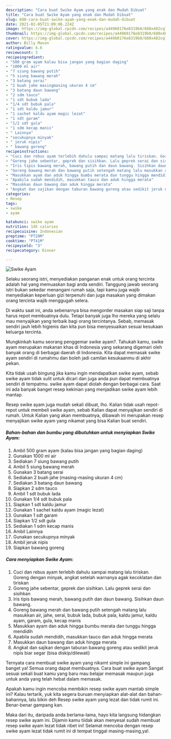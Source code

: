 ```yaml
---
description: "Cara buat Swike Ayam yang enak dan Mudah Dibuat"
title: "Cara buat Swike Ayam yang enak dan Mudah Dibuat"
slug: 688-cara-buat-swike-ayam-yang-enak-dan-mudah-dibuat
date: 2021-02-05T21:09:06.224Z
image: https://img-global.cpcdn.com/recipes/a44960176e8319b0/680x482cq70/swike-ayam-foto-resep-utama.jpg
thumbnail: https://img-global.cpcdn.com/recipes/a44960176e8319b0/680x482cq70/swike-ayam-foto-resep-utama.jpg
cover: https://img-global.cpcdn.com/recipes/a44960176e8319b0/680x482cq70/swike-ayam-foto-resep-utama.jpg
author: Billy Mason
ratingvalue: 4.6
reviewcount: 3
recipeingredient:
- "500 gram ayam kalau bisa jangan yang bagian daging"
- "1000 ml air"
- "7 siung bawang putih"
- "5 siung bawang merah"
- "3 batang serai"
- "2 buah jahe masingmasing ukuran 4 cm"
- "3 batang daun bawang"
- "2 sdm tauco"
- "1 sdt bubuk lada"
- "1/4 sdt bubuk pala"
- "1 sdt kaldu jamur"
- "1 sachet kaldu ayam magic lezat"
- "1 sdt garam"
- "1/2 sdt gula"
- "1 sdm kecap manis"
- " Lainnya"
- "secukupnya minyak"
- " jeruk nipis"
- " bawang goreng"
recipeinstructions:
- "Cuci dan rebus ayam terlebih dahulu sampai matang lalu tiriskan. Goreng dengan minyak, angkat setelah warnanya agak kecoklatan dan tiriskan"
- "Goreng jahe sebentar, geprek dan sisihkan. Lalu geprek serai dan sisihkan"
- "Iris tipis bawang merah, bawang putih dan daun bawang. Sisihkan daun bawang."
- "Goreng bawang merah dan bawang putih setengah matang lalu masukkan air, jahe, serai, bubuk lada, bubuk pala, kaldu jamur, kaldu ayam, garam, gula, kecap manis"
- "Masukkan ayam dan aduk hingga bumbu merata dan tunggu hingga mendidih"
- "Apabila sudah mendidih, masukkan tauco dan aduk hingga merata"
- "Masukkan daun bawang dan aduk hingga merata"
- "Angkat dan sajikan dengan taburan bawang goreng atau sedikit jeruk nipis biar segar (bisa diskip/dilewati)"
categories:
- Resep
tags:
- swike
- ayam

katakunci: swike ayam 
nutrition: 145 calories
recipecuisine: Indonesian
preptime: "PT20M"
cooktime: "PT41M"
recipeyield: "3"
recipecategory: Dinner

---
```



![Swike Ayam](https://img-global.cpcdn.com/recipes/a44960176e8319b0/680x482cq70/swike-ayam-foto-resep-utama.jpg)

Selaku seorang istri, menyediakan panganan enak untuk orang tercinta adalah hal yang memuaskan bagi anda sendiri. Tanggung jawab seorang istri bukan sekedar menangani rumah saja, tapi kamu juga wajib menyediakan keperluan gizi terpenuhi dan juga masakan yang dimakan orang tercinta wajib menggugah selera.

Di waktu  saat ini, anda sebenarnya bisa mengorder masakan siap saji tanpa harus repot membuatnya dulu. Tetapi banyak juga lho mereka yang selalu mau menyajikan yang terbaik bagi orang tercintanya. Sebab, memasak sendiri jauh lebih higienis dan kita pun bisa menyesuaikan sesuai kesukaan keluarga tercinta. 



Mungkinkah kamu seorang penggemar swike ayam?. Tahukah kamu, swike ayam merupakan makanan khas di Indonesia yang sekarang digemari oleh banyak orang di berbagai daerah di Indonesia. Kita dapat memasak swike ayam sendiri di rumahmu dan boleh jadi camilan kesukaanmu di akhir pekan.

Kita tidak usah bingung jika kamu ingin mendapatkan swike ayam, sebab swike ayam tidak sulit untuk dicari dan juga anda pun dapat membuatnya sendiri di tempatmu. swike ayam dapat diolah dengan berbagai cara. Saat ini ada banyak banget resep kekinian yang menjadikan swike ayam lebih mantap.

Resep swike ayam juga mudah sekali dibuat, lho. Kalian tidak usah repot-repot untuk membeli swike ayam, sebab Kalian dapat menyajikan sendiri di rumah. Untuk Kalian yang akan membuatnya, dibawah ini merupakan resep menyajikan swike ayam yang nikamat yang bisa Kalian buat sendiri.

<!--inarticleads1-->

##### Bahan-bahan dan bumbu yang dibutuhkan untuk menyiapkan Swike Ayam:

1. Ambil 500 gram ayam (kalau bisa jangan yang bagian daging)
1. Gunakan 1000 ml air
1. Sediakan 7 siung bawang putih
1. Ambil 5 siung bawang merah
1. Gunakan 3 batang serai
1. Sediakan 2 buah jahe (masing-masing ukuran 4 cm)
1. Sediakan 3 batang daun bawang
1. Siapkan 2 sdm tauco
1. Ambil 1 sdt bubuk lada
1. Gunakan 1/4 sdt bubuk pala
1. Siapkan 1 sdt kaldu jamur
1. Gunakan 1 sachet kaldu ayam (magic lezat)
1. Gunakan 1 sdt garam
1. Siapkan 1/2 sdt gula
1. Sediakan 1 sdm kecap manis
1. Ambil  Lainnya
1. Gunakan secukupnya minyak
1. Ambil  jeruk nipis
1. Siapkan  bawang goreng




<!--inarticleads2-->

##### Cara menyiapkan Swike Ayam:

1. Cuci dan rebus ayam terlebih dahulu sampai matang lalu tiriskan. Goreng dengan minyak, angkat setelah warnanya agak kecoklatan dan tiriskan
1. Goreng jahe sebentar, geprek dan sisihkan. Lalu geprek serai dan sisihkan
1. Iris tipis bawang merah, bawang putih dan daun bawang. Sisihkan daun bawang.
1. Goreng bawang merah dan bawang putih setengah matang lalu masukkan air, jahe, serai, bubuk lada, bubuk pala, kaldu jamur, kaldu ayam, garam, gula, kecap manis
1. Masukkan ayam dan aduk hingga bumbu merata dan tunggu hingga mendidih
1. Apabila sudah mendidih, masukkan tauco dan aduk hingga merata
1. Masukkan daun bawang dan aduk hingga merata
1. Angkat dan sajikan dengan taburan bawang goreng atau sedikit jeruk nipis biar segar (bisa diskip/dilewati)




Ternyata cara membuat swike ayam yang nikamt simple ini gampang banget ya! Semua orang dapat membuatnya. Cara buat swike ayam Sangat sesuai sekali buat kamu yang baru mau belajar memasak maupun juga untuk anda yang telah hebat dalam memasak.

Apakah kamu ingin mencoba membikin resep swike ayam mantab simple ini? Kalau tertarik, yuk kita segera buruan menyiapkan alat-alat dan bahan-bahannya, lalu bikin deh Resep swike ayam yang lezat dan tidak rumit ini. Benar-benar gampang kan. 

Maka dari itu, daripada anda berlama-lama, hayo kita langsung hidangkan resep swike ayam ini. Dijamin kamu tiidak akan menyesal sudah membuat resep swike ayam lezat tidak ribet ini! Selamat mencoba dengan resep swike ayam lezat tidak rumit ini di tempat tinggal masing-masing,ya!.

